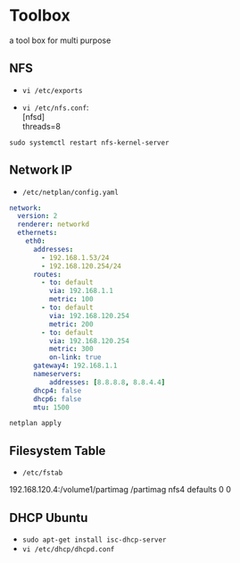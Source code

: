 # Toolbox
a tool box for multi purpose

## NFS

* `vi /etc/exports`

* `vi /etc/nfs.conf`:  
[nfsd]  
threads=8

`sudo systemctl restart nfs-kernel-server`

## Network IP

* `/etc/netplan/config.yaml`  

```yaml 
network:
  version: 2
  renderer: networkd
  ethernets:
    eth0:
      addresses:
        - 192.168.1.53/24
        - 192.168.120.254/24
      routes:
        - to: default
          via: 192.168.1.1
          metric: 100
        - to: default
          via: 192.168.120.254
          metric: 200
        - to: default
          via: 192.168.120.254
          metric: 300
          on-link: true
      gateway4: 192.168.1.1
      nameservers:
          addresses: [8.8.8.8, 8.8.4.4]
      dhcp4: false
      dhcp6: false
      mtu: 1500
```

`netplan apply`

## Filesystem Table

* `/etc/fstab`

192.168.120.4:/volume1/partimag /partimag nfs4 defaults 0 0

## DHCP Ubuntu

* `sudo apt-get install isc-dhcp-server`
* `vi /etc/dhcp/dhcpd.conf`